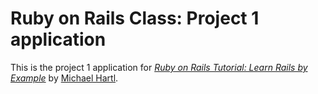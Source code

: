 # Ruby on Rails Class: Project 1 application

This is the project 1 application for
[*Ruby on Rails Tutorial: Learn Rails by Example*](http://railstutorial.org/)
by [Michael Hartl](http://michaelhartl.com/).